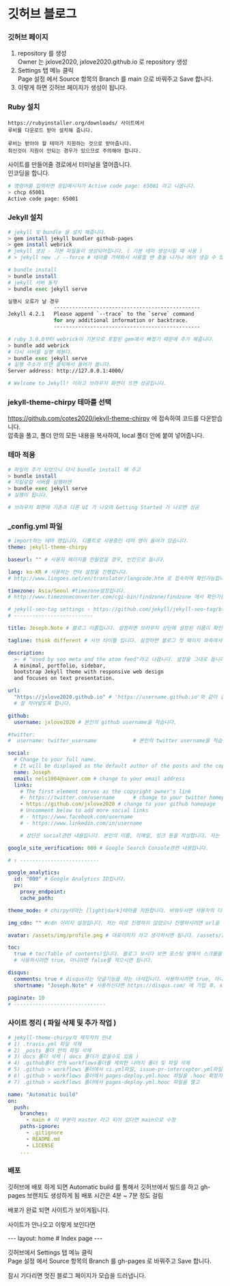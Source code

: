 # 깃허브 블로그

### 깃허브 페이지

1. repository 를 생성  
   Owner 는 jxlove2020, jxlove2020.github.io 로 repository 생성
2. Settings 탭 메뉴 클릭  
   Page 설정 에서 Source 항목의 Branch 를 main 으로 바꿔주고 Save 합니다.
3. 이렇게 하면 깃허브 페이지가 생성이 됩니다.

### Ruby 설치

```
https://rubyinstaller.org/downloads/ 사이트에서
루비를 다운로드 받아 설치해 줍니다.

루비는 받아야 할 테마가 지원하는 것으로 받아줍니다.
최신것이 지원이 안되는 경우가 있으므로 주의해야 합니다.
```

사이트를 만들어줄 경로에서 터미널을 열어줍니다.  
인코딩을 합니다.

```bash
# 명령어를 입력하면 응답메시지가 Active code page: 65001 라고 나옵니다.
> chcp 65001
Active code page: 65001
```

### Jekyll 설치

```bash
# jekyll 및 bundle 을 설치 해줍니다.
> gem install jekyll bundler github-pages
> gem install webrick
# jekyll 생성 - 기본 파일들이 생성되어집니다. ( 기본 테마 생성시킬 때 사용 )
# > jekyll new ./ --force # 테마를 가져와서 사용할 땐 충돌 나거나 에러 생길 수 있음

# bundle install
> bundle install
# jekyll 서버 동작
> bundle exec jekyll serve

실행시 오류가 날 경우
               ------------------------------------------------
Jekyll 4.2.1   Please append `--trace` to the `serve` command
               for any additional information or backtrace.
               ------------------------------------------------

# ruby 3.0.0부터 webrick이 기본으로 포함된 gem에서 빠졌기 때문에 추가 해줍니다.
> bundle add webrick
# 다시 서버를 실행 해본다.
> bundle exec jekyll serve
# 실행 주소가 뜨면 클릭해서 들어가 봅니다.
Server address: http://127.0.0.1:4000/

# Welcome to Jekyll! 이라고 브라우저 화면이 뜨면 성공입니다.
```

### jekyll-theme-chirpy 테마를 선택

https://github.com/cotes2020/jekyll-theme-chirpy 에 접속하여 코드를 다운받습니다.  
압축을 풀고, 폴더 안의 모든 내용을 복사하여, local 폴더 안에 붙여 넣어줍니다.

### 테마 적용

```bash
# 파일이 추가 되었으니 다시 bundle install 해 주고
> bundle install
# 지킬로컬 서버를 실행하면
> bundle exec jekyll serve
# 실행이 됩니다.

# 브라우저 화면에 기존과 다른 UI 가 나오며 Getting Started 가 나오면 성공
```

### \_config.yml 파일

```yml
# import하는 테마 명입니다. 디폴트로 사용중인 테마 명이 들어가 있습니다.
theme: jekyll-theme-chirpy

baseurl: "" # 사용자 페이지를 만들었을 경우, 빈칸으로 둡니다.

lang: ko-KR # 사용하는 언어 설정을 진행합니다.
# http://www.lingoes.net/en/translator/langcode.htm 로 접속하여 확인가능합니다.

timezone: Asia/Seoul #timezone설정입니다.
# http://www.timezoneconverter.com/cgi-bin/findzone/findzone 에서 확인가능합니다.

# jekyll-seo-tag settings › https://github.com/jekyll/jekyll-seo-tag/blob/master/docs/usage.md
# --------------------------

title: Joseph.Note # 블로그 이름입니다. 설정하면 브라우저 상단에 설정된 이름이 확인가능합니다.

tagline: think different # 서브 타이틀 입니다. 설정하면 블로그 첫 페이지 좌측에서 확인 가능합니다.

description:
  >- # "used by seo meta and the atom feed"라고 나옵니다. 설정을 그대로 둡니다..
  A minimal, portfolio, sidebar,
  bootstrap Jekyll theme with responsive web design
  and focuses on text presentation.

url:
  "https://jxlove2020.github.io" # 'https://username.github.io'와 같이 설정합니다.
  # 잘 적어넣도록 합니다.

github:
  username: jxlove2020 # 본인의 github username을 적습니다.

#twitter:
#  username: twitter_username            # 본인의 twitter username을 적습니다.

social:
  # Change to your full name.
  # It will be displayed as the default author of the posts and the copyright owner in the Footer
  name: Joseph
  email: nels1004@naver.com # change to your email address
  links:
    # The first element serves as the copyright owner's link
    #- https://twitter.com/username      # change to your twitter homepage
    - https://github.com/jxlove2020 # change to your github homepage
    # Uncomment below to add more social links
    # - https://www.facebook.com/username
    # - https://www.linkedin.com/in/username

    # 상단은 social관련 내용입니다. 본인의 이름, 이메일, 링크 등을 작성합니다. 저는 깃허브만 올려두었습니다.

google_site_verification: 000 # Google Search Console관련 내용입니다.

# ↑ --------------------------

google_analytics:
  id: "000" # Google Analytics ID입니다.
  pv:
    proxy_endpoint:
    cache_path:

theme_mode: # chirpy테마는 [light|dark]테마를 지원합니다. 비워두시면 사용자의 디폴트 값이 설정되고, light 또는 dark로 입력해두시면 페이지의 기본 테마가 설정됩니다.

img_cdn: "" #cdn 이미지 설정입니다. 저는 따로 진행하지 않았으나 진행하시려면 url을 작성해주시면 됩니다.

avatar: /assets/img/profile.png # 대표이미지 라고 생각하시면 됩니다. /assets/img경로에 사진을 넣은 뒤 작성하시면 됩니다.

toc:
  true # toc(Table of contents)입니다. 블로그 보시다 보면 포스팅 옆에서 스크롤을 따라오는 목차같은 녀석이 있습니다.
  # 사용하시려면 true, 아니라면 false를 적으시면 됩니다.

disqus:
  comments: true # disqus라는 덧글기능을 하는 녀석입니다. 사용하시려면 true, 아니라면 false를 적으시면 됩니다.
  shortname: "Joseph.Note" # 사용하신다면 https://disqus.com/ 에 가입 후, shortname을 넣어줍니다.

paginate: 10
# ------------------------------
```

### 사이트 정리 ( 파일 삭제 및 추가 작업 )

```yml
# jekyll-theme-chirpy의 제작자의 안내
# 1) .travis.yml 파일 삭제
# 2) _posts 폴더 안의 파일 삭제
# 3) docs 폴더 삭제 ( docs 폴더가 없을수도 있음 )
# 4) .github폴더 안의 workflows폴더를 제외한 나머지 폴더 및 파일 삭제
# 5) .github > workflows 폴더에서 ci.yml파일, issue-pr-interceptor.yml파일 2개 삭제
# 6) .github > workflows 폴더에서 pages-deploy.yml.hooc 파일을 .hooc 확장자를 지워 pages-deploy.yml 로 만들어줍니다.
# 7) .github > workflows 폴더에서 pages-deploy.yml.hooc 파일을 열고

name: "Automatic build"
on:
  push:
    branches:
      - main # 이 부분이 master 라고 되어 있다면 main으로 수정
    paths-ignore:
      - .gitignore
      - README.md
      - LICENSE
    ...
```

### 배포

깃허브에 배포 하게 되면 Automatic build 를 통해서 깃허브에서 빌드를 하고
gh-pages 브랜치도 생성하게 됨
배포 시간은 4분 ~ 7분 정도 걸림

배포가 완료 되면 사이트가 보이게됩니다.

사이트가 안나오고 이렇게 보인다면

--- layout: home # Index page ---

깃허브에서 Settings 탭 메뉴 클릭  
Page 설정 에서 Source 항목의 Branch 를 gh-pages 로 바꿔주고 Save 합니다.

잠시 기다리면 멋진 블로그 페이지가 모습을 드러냅니다.

